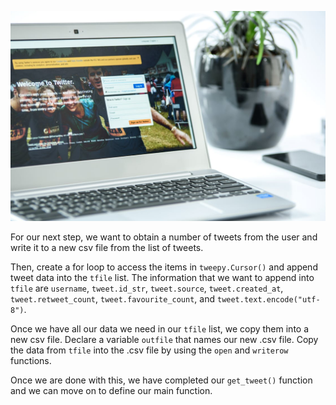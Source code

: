 <!--title={Extracting Tweets Into .csv File}-->

![Tuned on Gray Laptop Computer](./3_img.jpeg)

For our next step, we want to obtain a number of tweets from the user and write it to a new csv file from the list of tweets.

Then, create a for loop to access the items in `tweepy.Cursor()` and append tweet data into the `tfile` list. The information that we want to append into `tfile` are `username`, `tweet.id_str`, `tweet.source`, `tweet.created_at`, `tweet.retweet_count`, `tweet.favourite_count`, and `tweet.text.encode("utf-8")`.

Once we have all our data we need in our `tfile` list, we copy them into a new csv file. Declare a variable `outfile` that names our new .csv file. Copy the data from `tfile` into the .csv file by using the `open` and `writerow` functions.

Once we are done with this, we have completed our `get_tweet()` function and we can move on to define our main function.